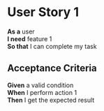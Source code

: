 # User Story 1

**As a** user  
**I need** feature 1  
**So that** I can complete my task

## Acceptance Criteria
**Given** a valid condition  
**When** I perform action 1  
**Then** I get the expected result
